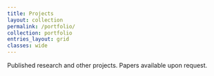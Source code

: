 ```yaml
---
title: Projects
layout: collection
permalink: /portfolio/
collection: portfolio
entries_layout: grid
classes: wide
---
```

Published research and other projects. Papers available upon request.
